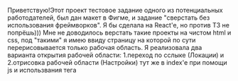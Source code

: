 Приветствую!Этот проект тестовое задание одного из потенциальных работодателей, был дан макет в Фигме, и задание "сверстать без использования фреймворков". Я бы сделала на React'е, но против ТЗ не попрёшь))) Мне не доводилось верстать такие проекты на чистом html и css, под "такими" я имею ввиду страницу на которой по сути перерисовывается только рабочая область. Я реализовала два варианта открытия рабочей области: 
1.переход по сслыке (Локации) и 
2.отрисовка рабочей области (Настройки) тут же в index'e при помощи js и использвания тега <template>. 

